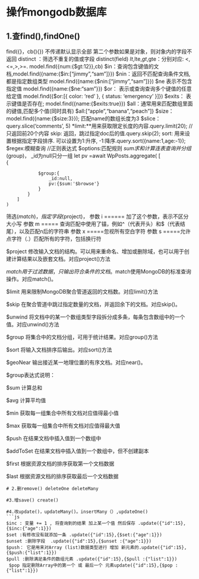 # 操作mongodb数据库

## 1.查find(),findOne()

find({}，cb(){}) 不传递默认显示全部  第二个参数如果是对象，则对象内的字段不返回
distinct ：筛选不重复的值或字段  distinct(field)
$lt,$lte,$gt,$gte：分别对应: <,<=,>,>=.  model.find({num:{$gt:12}},cb)
$in：查询包含键值的文档,model.find({name:{$in:[“jimmy”,“sam”]}})
$nin：返回不匹配查询条件文档,都是指定数组类型 model.find({name:{$nin:[“jimmy”,“sam”]}})
$ne 表示不包含指定值 model.find({name:{$ne:“sam”}})
$or： 表示或查询查询多个键值的任意给定值  model.find({$or:[{ color: ‘red’ }, { status: ‘emergency’ }]})
$exits： 表示键值是否存在; model.find({name:{$exits:true}})
$all：通常用来匹配数组里面的键值,匹配多个值(同时具有) $all:[“apple”,“banana”,“peach”]}
$size：model.find({name:{$size:3}}); 匹配name的数组长度为3
$slice：query.slice(‘comments’, 5)
*limit:**用来获取限定长度的内容.query.limit(20); //只返回前20个内容
skip: 返回，跳过指定doc后的值.query.skip(2);
sort: 用来设置根据指定字段排序. 可以设置为1:升序, -1:降序.query.sort({name:1,age:-1});
$regex:模糊查询 //正则表达式
$options:匹配规则 
$sum 求和计算
连表查询并分组($group)， _id为null只分一组
let pv =await WpPosts.aggregate(
        [   
            {   
                
                $group:{
                    _id:null,
                    pv:{$sum:'$browse'}
                }
            }
        ]
    )
筛选($match)，
指定字段($project)，
参数 i ====== 加了这个参数，表示不区分大小写
参数 m ===== 查询匹配中使用了锚，例如^（代表开头）和$（代表结尾），以及匹配n后的字符串
参数 x =====忽视所有空白字符
参数 s =====允许点字符（.）匹配所有的字符，包括换行符

$project 修改输入文档的结构。可以用来重命名、增加或删除域，也可以用于创建计算结果以及嵌套文档。对应project()方法

 $match 用于过滤数据，只输出符合条件的文档。$match使用MongoDB的标准查询操作。对应match()。

 $limit 用来限制MongoDB聚合管道返回的文档数。对应limit()方法

 $skip 在聚合管道中跳过指定数量的文档，并返回余下的文档。对应skip()。

 $unwind 将文档中的某一个数组类型字段拆分成多条，每条包含数组中的一个值。对应unwind()方法

 $group 将集合中的文档分组，可用于统计结果。对应group()方法

 $sort 将输入文档排序后输出。对应sort()方法

 $geoNear 输出接近某一地理位置的有序文档。对应near()。

$group表达式说明：

 $sum  计算总和

 $avg  计算平均值

 $min  获取每一组集合中所有文档对应值得最小值

 $max  获取每一组集合中所有文档对应值得最大值

 $push  在结果文档中插入值到一个数组中

 $addToSet  在结果文档中插入值到一个数组中，但不创建副本

 $first  根据资源文档的排序获取第一个文档数据

 $last  根据资源文档的排序获取最后一个文档数据
```
# 2.删remove() deleteOne deleteMany

#3.增save() create()

#4.改update()，updateMany()。insertMany（）,updateOne()
```js
$inc : 变量 += 1 , 将查询到的结果 加上某一个值 然后保存 .update({"id":15},{$inc:{"age":1}})
$set :有修改没有就添加一条 .update({"id":15},{$set:{"age":1}})
$unset :删除字段  .update({"id":15},{$unset :{"age":1}})
$push： 它是用来对Array (list)数据类型进行 增加 新元素的.update({"id":15},{$push:{"list":1}})
$pull :删除满足条件的数组元素 .update({"id":15},{$pull :{"list":1}})
 $pop 指定删除Array中的第一个 或 最后一个 元素update({"id":15},{$pop :{"list":1}}) 
```